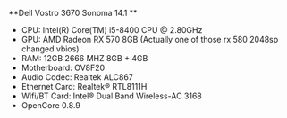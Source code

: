 **Dell Vostro 3670 Sonoma 14.1 **

- CPU: Intel(R) Core(TM) i5-8400 CPU @ 2.80GHz
- GPU: AMD Radeon RX 570 8GB (Actually one of those rx 580 2048sp changed vbios)
- RAM: 12GB 2666 MHZ 8GB + 4GB
- Motherboard: OV8F20
- Audio Codec: Realtek ALC867
- Ethernet Card: Realtek® RTL8111H
- Wifi/BT Card: Intel® Dual Band Wireless-AC 3168
- OpenCore 0.8.9
